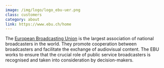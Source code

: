 ```yaml
---
image: /img/logo/logo_ebu-uer.png
class: customers
category: about
link: https://www.ebu.ch/home
---
```


The [European Broadcasting Union](http://www.ebu.ch/) is the largest association of national broadcasters in the world. They promote cooperation between broadcasters and facilitate the exchange of audiovisual content. The EBU works to ensure that  the crucial role of public service broadcasters is recognised and taken into consideration by decision-makers.